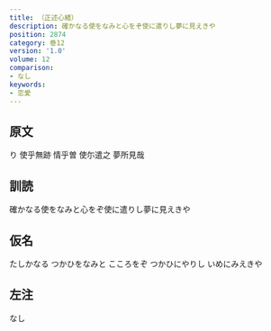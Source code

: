 ```yaml
---
title: （正述心緒）
description: 確かなる使をなみと心をぞ使に遣りし夢に見えきや
position: 2874
category: 巻12
version: '1.0'
volume: 12
comparison:
- なし
keywords:
- 恋愛
---
```


## 原文

り 使乎無跡 情乎曽 使尓遣之 夢所見哉

## 訓読

確かなる使をなみと心をぞ使に遣りし夢に見えきや

## 仮名

たしかなる つかひをなみと こころをぞ つかひにやりし いめにみえきや

## 左注

なし
